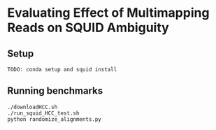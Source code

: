 # Evaluating Effect of Multimapping Reads on SQUID Ambiguity

## Setup

```
TODO: conda setup and squid install
```

## Running benchmarks

```
./downloadHCC.sh
./run_squid_HCC_test.sh
python randomize_alignments.py
```
